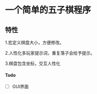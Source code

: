 # 一个简单的五子棋程序

## 特性

1.宏定义棋盘大小，方便修改。

2.人性化多玩家提示词，重复落子会给予提示。

3.棋盘包含坐标，交互人性化

#### Todo

- [ ] GUI界面